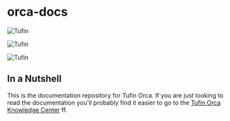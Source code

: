 # orca-docs

![Tufin](https://orca.tufin.io/api/generic-bank/retail/badges/security-score?image=tufinim/postgres:cia-latest&token=8440d55d-97a9-47c8-928a-20963cf14b14)

![Tufin](https://orca.tufin.io/api/generic-bank/retail/badges/security-score?image=tufinim/generic-bank-indexer:cia-latest&token=8440d55d-97a9-47c8-928a-20963cf14b14)

![Tufin](https://orca.tufin.io/api/generic-bank/retail/badges/security-score?image=tufinim/generic-bank-indexer:cia-latest&token=8440d55d-97a9-47c8-928a-20963cf14b14)

## In a Nutshell 

This is the documentation repository for Tufin Orca. If you are just looking to read the documentation you'll probably find it easier to go to the  [Tufin Orca Knowledge Center](https://forum.tufin.com/support/kc/R_Orca/Default.htm) ff.
